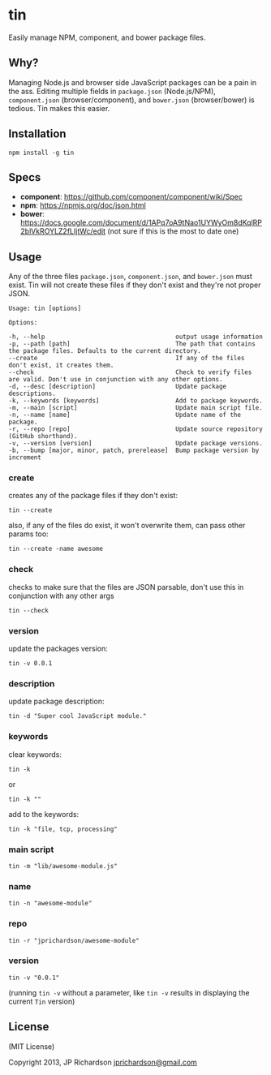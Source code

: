 tin
===

Easily manage NPM, component, and bower package files.


Why?
----

Managing Node.js and browser side JavaScript packages can be a pain in the ass. Editing multiple fields in `package.json` (Node.js/NPM), `component.json` (browser/component), and `bower.json` (browser/bower) is tedious. Tin makes this easier.



Installation
------------

    npm install -g tin



Specs
-----

- **component**: https://github.com/component/component/wiki/Spec
- **npm**: https://npmjs.org/doc/json.html
- **bower**: https://docs.google.com/document/d/1APq7oA9tNao1UYWyOm8dKqlRP2blVkROYLZ2fLIjtWc/edit (not sure if this is the most to date one)


Usage
-----

Any of the three files `package.json`, `component.json`, and `bower.json` must exist. Tin will not create these files if they don't exist and they're not proper JSON.


    Usage: tin [options]

    Options:

    -h, --help                                    output usage information
    -p, --path [path]                             The path that contains the package files. Defaults to the current directory.
    --create                                      If any of the files don't exist, it creates them.
    --check                                       Check to verify files are valid. Don't use in conjunction with any other options.
    -d, --desc [description]                      Update package descriptions.
    -k, --keywords [keywords]                     Add to package keywords.
    -m, --main [script]                           Update main script file.
    -n, --name [name]                             Update name of the package.
    -r, --repo [repo]                             Update source repository (GitHub shorthand).
    -v, --version [version]                       Update package versions.
    -b, --bump [major, minor, patch, prerelease]  Bump package version by increment



### create

creates any of the package files if they don't exist:

    tin --create

also, if any of the files do exist, it won't overwrite them, can pass other params too:

    tin --create -name awesome


### check

checks to make sure that the files are JSON parsable, don't use this in conjunction with any other args

    tin --check



### version

update the packages version:

    tin -v 0.0.1


### description

update package description: 

    tin -d "Super cool JavaScript module."


### keywords

clear keywords:

    tin -k

or

    tin -k ""

add to the keywords:

    tin -k "file, tcp, processing"


### main script

    tin -m "lib/awesome-module.js"


### name

    tin -n "awesome-module"


### repo
  
    tin -r "jprichardson/awesome-module"


### version

    tin -v "0.0.1"

(running `tin -v` without a parameter, like `tin -v` results in displaying the current `Tin` version)



License
-------

(MIT License)

Copyright 2013, JP Richardson  <jprichardson@gmail.com>


